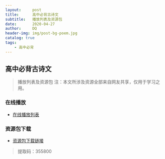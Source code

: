 ```yaml
---
layout:     post
title:      高中必背古诗文
subtitle:   播放列表及资源包
date:       2020-04-27
author:     DQ
header-img: img/post-bg-poem.jpg
catalog: true
tags:
    - 高中必背
---
```


## 高中必背古诗文

>播放列表及资源包
>注：本文所涉及资源全部来自网友共享，仅用于学习之用。

### 在线播放

- [在线播放列表](http://jddjd.frp.wziyi.net:88/hischool)

### 资源包下载

- [资源包下载链接](https://545c.com/dir/25651521-38636619-6440ff)

>提取码：355800

